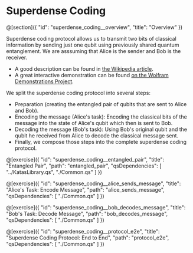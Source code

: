 # Superdense Coding

@[section]({
    "id": "superdense_coding__overview",
    "title": "Overview"
})

Superdense coding protocol allows us to transmit two bits of classical information by sending just one qubit using previously shared quantum entanglement. We are asssuming that Alice is the sender and Bob is the receiver.

- A good description can be found in [the Wikipedia article](https://en.wikipedia.org/wiki/Superdense_coding).
- A great interactive demonstration can be found [on the Wolfram Demonstrations Project](https://demonstrations.wolfram.com/SuperdenseCoding/).

We split the superdense coding protocol into several steps:

- Preparation (creating the entangled pair of qubits that are sent to Alice and Bob).
- Encoding the message (Alice's task): Encoding the classical bits of the message into the state of Alice's qubit which then is sent to Bob.
- Decoding the message (Bob's task): Using Bob's original qubit and the qubit he received from Alice to decode the classical message sent.
- Finally, we compose those steps into the complete superdense coding protocol.

@[exercise]({
    "id": "superdense_coding__entangled_pair",
    "title": "Entangled Pair",
    "path": "entangled_pair",
    "qsDependencies": [
        "../KatasLibrary.qs",
        "./Common.qs"
    ]
})

@[exercise]({
    "id": "superdense_coding__alice_sends_message",
    "title": "Alice's Task: Encode Message",
    "path": "alice_sends_message",
    "qsDependencies": [
        "./Common.qs"
    ]
})

@[exercise]({
    "id": "superdense_coding__bob_decodes_message",
    "title": "Bob's Task: Decode Message",
    "path": "bob_decodes_message",
    "qsDependencies": [
        "./Common.qs"
    ]
})

@[exercise]({
    "id": "superdense_coding__protocol_e2e",
    "title": "Superdense Coding Protocol: End to End",
    "path": "protocol_e2e",
    "qsDependencies": [
        "./Common.qs"
    ]
})
